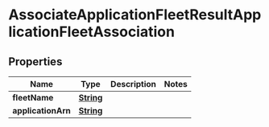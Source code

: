 

# AssociateApplicationFleetResultApplicationFleetAssociation


## Properties

| Name | Type | Description | Notes |
|------------ | ------------- | ------------- | -------------|
|**fleetName** | [**String**](String.md) |  |  |
|**applicationArn** | [**String**](String.md) |  |  |



